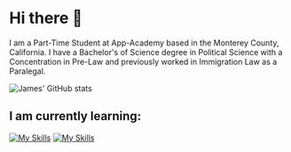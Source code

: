 # Hi there 👋

I am a Part-Time Student at App-Academy based in the Monterey County, California. 
I have a Bachelor's of Science degree in Political Science with a Concentration in Pre-Law and previously worked in Immigration Law as a Paralegal.

![James' GitHub stats](https://github-readme-stats.vercel.app/api?username=porkyjames&theme=gothamshow_icons=true)

## I am currently learning:
[![My Skills](https://skillicons.dev/icons?i=js,html,css,react,vite,redux,sequelize,nodejs,linux,sqlite,express,bootstrap)](https://skillicons.dev)
[![My Skills](https://skillicons.dev/icons?i=py,flask,postgres,postman,docker)](https://skillicons.dev)

<!--
**PorkyJames/PorkyJames** is a ✨ _special_ ✨ repository because its `README.md` (this file) appears on your GitHub profile.

Here are some ideas to get you started:

- 🔭 I’m currently working on ...
- 🌱 I’m currently learning ...
- 👯 I’m looking to collaborate on ...
- 🤔 I’m looking for help with ...
- 💬 Ask me about ...
- 📫 How to reach me: ...
- 😄 Pronouns: ...
- ⚡ Fun fact: ...
-->

